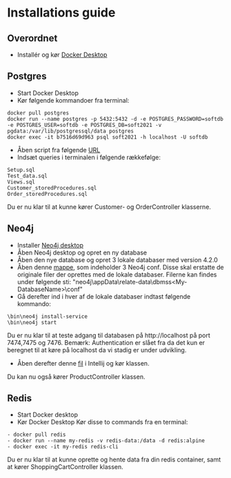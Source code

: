 
# Installations guide
## Overordnet
- Installér og kør [Docker Desktop](https://www.docker.com/products/docker-desktop) 
## Postgres
- Start Docker Desktop 
- Kør følgende kommandoer fra terminal:

```
docker pull postgres
docker run --name postgres -p 5432:5432 -d -e POSTGRES_PASSWORD=softdb -e POSTGRES_USER=softdb -e POSTGRES_DB=soft2021 -v pgdata:/var/lib/postgressql/data postgres
docker exec -it b7516d69d963 psql soft2021 -h localhost -U softdb

```
- Åben script fra følgende [URL](https://github.com/fred8728/SOFT_DBD_EXAM/tree/master/PostgreSQL)
- Indsæt queries i terminalen i følgende rækkefølge:

```
Setup.sql
Test_data.sql
Views.sql
Customer_storedProcedures.sql
Order_storedProcedures.sql

```
Du er nu klar til at kunne kører Customer- og OrderController klasserne.

## Neo4j
- Installer [Neo4j desktop](https://neo4j.com/download/)
- Åben Neo4j desktop og opret en ny database
- Åben den nye database og opret 3 lokale databaser med version 4.2.0
- Åben denne [mappe](https://github.com/fred8728/SOFT_DBD_EXAM/tree/master/Neo4j), som indeholder 3 Neo4j conf. 
Disse skal erstatte de originale filer der oprettes med de lokale databaser. Filerne kan findes under følgende sti: 
"neo4j\appData\relate-data\dbmss\<My-DatabaseName>\conf"
- Gå derefter ind i hver af de lokale databaser indtast følgende kommando:

```
\bin\neo4j install-service
\bin\neo4j start
```
Du er nu klar til at teste adgang til databasen på http://localhost på port 7474,7475 og 7476. Bemærk: Authentication er slået fra da det kun er beregnet til at køre på localhost da vi stadig er under udvikling. 

* Åben derefter denne [fil](https://github.com/fred8728/SOFT_DBD_EXAM/blob/master/Chocolate/src/main/java/com/example/spring/facade/ProductFacade.java) i Intellij og kør klassen.

Du kan nu også kører ProductController klassen.

## Redis
* Start Docker desktop
* Kør Docker Desktop
Kør disse to commands fra en terminal:

```
- docker pull redis
- docker run --name my-redis -v redis-data:/data -d redis:alpine
- docker exec -it my-redis redis-cli

```
Du er nu klar til at kunne oprette og hente data fra din redis container, samt at kører ShoppingCartController klassen.
